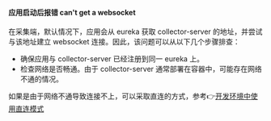 #### 应用启动后报错 can't get a websocket

在采集端，默认情况下，应用会从 eureka 获取 collector-server 的地址，并尝试与该地址建立 websocket 连接。因此，该问题可以从以下几个步骤排查：

- 确保应用与 collector-server 已经注册到同一 eureka 上。
- 检查网络是否畅通。由于 collector-server 通常部署在容器中，可能存在网络不通的情况。

如果是由于网络不通导致连接不上，可以采取直连的方式，参考👉[开发环境中使用直连模式](https://daocloud-labs.github.io/DMP-Public-Docs/ac-collector/AdvancedFeatures.html)